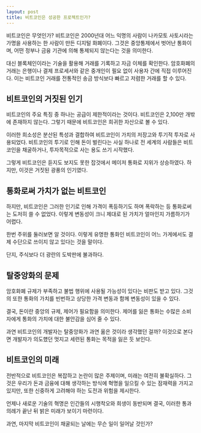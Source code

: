 ```yaml
---
layout: post
title: 비트코인은 성공한 프로젝트인가?
---
```


비트코인은 무엇인가?
비트코인은 2000년대 어느 익명의 사람이 나카모토 사토시라는 가명을 사용하는 한 사람이 만든 디지털 화폐이다. 그것은 중앙통제에서 벗어난 통화이며, 어떤 정부나 금융 기관에 의해 통제되지 않는다는 것을 의미한다. 

대신 블록체인이라는 기술을 활용해 거래를 기록하고 자금 이체를 확인한다.
암호화폐의 거래는 은행이나 결제 프로세서와 같은 중개인이 필요 없이 사용자 간에 직접 이루어진다. 
이는 비트코인 거래를 전통적인 송금 방식보다 빠르고 저렴한 거래를 할 수 있다.



<h2>비트코인의 거짓된 인기</h2>
비트코인의 주요 특징 중 하나는 공급이 제한적이라는 것이다. 
비트코인은 2,100만 개밖에 존재하지 않는다. 그렇기 때문에 비트코인은 희귀한 자산으로 볼 수 있다.  

이러한 희소성은 분산된 특성과 결합하여 비트코인이 가치의 저장고와 투기적 투자로 사용되었다.
비트코인의 투기로 인해 돈이 벌린다는 사실 하나로 전 세계의 사람들은 비트코인을 채굴하거나, 투자목적으로 사는 용도 쓰기 시작했다.

그렇게 비트코인은 듣지도 보지도 못한 잡것에서 메이저 통화로 지위가 상승하였다.
하지만, 이것은 거짓된 광풍의 인기였다. 



<h2>통화로써 가치가 없는 비트코인</h2>
하지만, 비트코인은 그러한 인기로 인해 가격이 폭등하기도 하며 폭락하는 등 통화로써는 도저히 쓸 수 없었다.
이렇게 변동성이 크니 제대로 된 가치가 얼마인지 가름하기가 어렵다.

한번 주위를 둘러보면 알 것이다. 이렇게 유명한 통화인 비트코인이 어느 가게에서도 결제 수단으로 쓰이지 않고 있다는 것을 말이다.

단지, 주식보다 더 광란의 도박판에 불과하다.



<h2>탈중앙화의 문제</h2>
암호화폐 규제가 부족하고 불법 행위에 사용될 가능성이 있다는 비판도 받고 있다. 
그것의 또한 통화의 가치를 빈번하고 상당한 가격 변동과 함께 변동성이 있을 수 있다.

결국, 돈이란 중앙의 규제, 제어가 필요함을 의미한다.
제어를 잃은 통화는 수많은 소비자에게 통화의 가치에 대한 불안감을 심어 줄 수 있다.

과연 비트코인의 개발자는 탈중앙화가 과연 옮은 것이라 생각했던 걸까?
이것으로 본다면 개발자가 의도헀던 멋지고 세련된 통화는 목적을 잃은 듯 보인다.



<h2>비트코인의 미래</h2>
전반적으로 비트코인은 복잡하고 논란이 많은 주제이며, 미래는 여전히 불확실하다. 
그것은 우리가 돈과 금융에 대해 생각하는 방식에 혁명을 일으킬 수 있는 잠재력을 가지고 있지만, 또한 신중하게 고려해야 하는 도전과 위험을 제시한다.

언제나 새로운 기술의 혁명은 인간들의 시행착오와 희생이 동반되며 결국, 이러한 통과의례가 끝난 뒤 밝은 미래가 보이기 마련이다.

과연, 마지막 비트코인이 채굴되는 날에는 무슨 일이 일어날 것인가? 